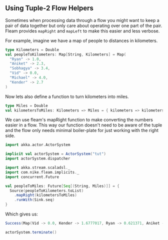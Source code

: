 ## Using Tuple-2 Flow Helpers

Sometimes when processing data through a flow you might want to keep a pair of data together but only care about operating
over one part of the pair. Fleam provides `mapRight` and `mapLeft` to make this easier and less verbose.

For example, imagine we have a map of people to distances in kilometers.

```scala mdoc:silent
type Kilometers = Double
val peopleToKilometers: Map[String, Kilometers] = Map(
  "Ryan" -> 1.0,
  "Aniket" -> 2.3,
  "Sobhagya" -> 3.4,
  "Vid" -> 0.0,
  "Michael" -> 4.0,
  "Kender" -> 2.7
)
```

Now lets also define a function to turn kilometers into miles.

```scala mdoc:silent
type Miles = Double
val kilometersToMiles: Kilometers => Miles = { kilometers => kilometers * 0.621371 }
```

We can use fleam's mapRight function to make converting the numbers easier in a flow. This way our function doesn't
need to be aware of the tuple and the flow only needs minimal boiler-plate for just working with the right side.

```scala mdoc:invisible
import akka.actor.ActorSystem

implicit val actorSystem = ActorSystem("tut")
import actorSystem.dispatcher
```

```scala mdoc:silent
import akka.stream.scaladsl._
import com.nike.fleam.implicits._
import concurrent.Future

val peopleToMiles: Future[Seq[(String, Miles)]] = {
  Source(peopleToKilometers.toList)
    .mapRight(kilometersToMiles)
    .runWith(Sink.seq)
}
```

Which gives us:
```scala
Success(Map(Vid -> 0.0, Kender -> 1.6777017, Ryan -> 0.621371, Aniket -> 1.4291532999999998, Sobhagya -> 2.1126614, Michael -> 2.485484))
```
```scala mdoc:invisible
actorSystem.terminate()
```
